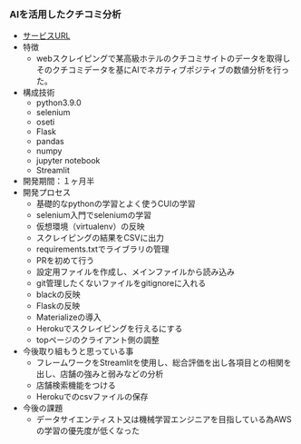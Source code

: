 ### AIを活用したクチコミ分析
- [サービスURL](https://flask-scraping-app.herokuapp.com/)
- 特徴
  - webスクレイピングで某高級ホテルのクチコミサイトのデータを取得しそのクチコミデータを基にAIでネガティブポジティブの数値分析を行った。
- 構成技術
  - python3.9.0
  - selenium
  - oseti
  - Flask
  - pandas
  - numpy
  - jupyter notebook
  - Streamlit
- 開発期間：１ヶ月半
- 開発プロセス
  - 基礎的なpythonの学習とよく使うCUIの学習
  - selenium入門でseleniumの学習
  - 仮想環境（virtualenv）の反映
  - スクレイピングの結果をCSVに出力
  - requirements.txtでライブラリの管理
  - PRを初めて行う
  - 設定用ファイルを作成し、メインファイルから読み込み
  - git管理したくないファイルをgitignoreに入れる
  - blackの反映
  - Flaskの反映
  - Materializeの導入 
  - Herokuでスクレイピングを行えるにする
  - topページのクライアント側の調整
- 今後取り組もうと思っている事
  - フレームワークをStreamlitを使用し、総合評価を出し各項目との相関を出し、店舗の強みと弱みなどの分析
  - 店舗検索機能をつける
  - Herokuでのcsvファイルの保存
- 今後の課題
  - データサイエンティスト又は機械学習エンジニアを目指している為AWSの学習の優先度が低くなった